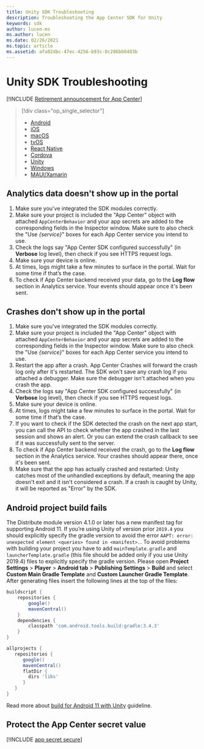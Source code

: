 ```yaml
---
title: Unity SDK Troubleshooting
description: Troubleshooting the App Center SDK for Unity
keywords: sdk
author: lucen-ms
ms.author: lucen
ms.date: 02/26/2021
ms.topic: article
ms.assetid: afa02dbc-47ec-4256-b93c-0c286bb0483b
---
```


# Unity SDK Troubleshooting
[!INCLUDE [Retirement announcement for App Center](../../includes/retirement.md)]

> [!div  class="op_single_selector"]
> * [Android](android.md)
> * [iOS](ios.md)
> * [macOS](macos.md)
> * [tvOS](tvOS.md)
> * [React Native](react-native.md)
> * [Cordova](cordova.md)
> * [Unity](unity.md)
> * [Windows](uwp.md)
> * [MAUI/Xamarin](xamarin.md)

## Analytics data doesn't show up in the portal

1. Make sure you've integrated the SDK modules correctly.
2. Make sure your project is included the "App Center" object with attached `AppCenterBehavior` and your app secrets are added to the corresponding fields in the Inspector window. Make sure to also check the "Use _{service}_" boxes for each App Center service you intend to use.
3. Check the logs say "App Center SDK configured successfully" (in **Verbose** log level), then check if you see HTTPS request logs.
4. Make sure your device is online.
5. At times, logs might take a few minutes to surface in the portal. Wait for some time if that’s the case.
6. To check if App Center backend received your data, go to the **Log flow** section in Analytics service. Your events should appear once it's been sent.

## Crashes don't show up in the portal

1. Make sure you've integrated the SDK modules correctly.
2. Make sure your project is included the "App Center" object with attached `AppCenterBehavior` and your app secrets are added to the corresponding fields in the Inspector window. Make sure to also check the "Use _{service}_" boxes for each App Center service you intend to use.
3. Restart the app after a crash. App Center Crashes will forward the crash log only after it's restarted. The SDK won't save any crash log if you attached a debugger. Make sure the debugger isn't attached when you crash the app.
4. Check the logs say "App Center SDK configured successfully" (in **Verbose** log level), then check if you see HTTPS request logs.
5. Make sure your device is online.
6. At times, logs might take a few minutes to surface in the portal. Wait for some time if that’s the case.
7. If you want to check if the SDK detected the crash on the next app start, you can call the API to check whether the app crashed in the last session and shows an alert. Or you can extend the crash callback to see if it was successfully sent to the server.
8. To check if App Center backend received the crash, go to the **Log flow** section in the Analytics service. Your crashes should appear there, once it's been sent.
9. Make sure that the app has actually crashed and restarted: Unity catches most of the unhandled exceptions by default, meaning the app doesn't exit and it isn't considered a crash. If a crash is caught by Unity, it will be reported as "Error" by the SDK.

## Android project build fails

The Distribute module version 4.1.0 or later has a new manifest tag for supporting Android 11. If you’re using Unity of version prior `2019.4` you should explicitly specify the gradle version to avoid the error `AAPT: error: unexpected element <queries> found in <manifest>.`.
To avoid problems with building your project you have to add `mainTemplate.gradle` and `launcherTemplate.gradle` (this file should be added only if you use Unity 2019.4) files to explicitly specify the gradle version. Please open **Project Settings** > **Player** > **Android tab** > **Publishing Settings** > **Build** and select **Custom Main Gradle Template** and **Custom Launcher Gradle Template**. After generating files insert the following lines at the top of the files:

```groovy
buildscript {
    repositories {
        google()
        mavenCentral()
    }
    dependencies {
        classpath 'com.android.tools.build:gradle:3.4.3'
    }
}

allprojects {
   repositories {
      google()
      mavenCentral()
      flatDir {
        dirs 'libs'
      }
   }
}
```
Read more about [build for Android 11 with Unity](https://developers.google.com/ar/develop/unity/android-11-build) guideline.

## Protect the App Center secret value

[!INCLUDE [app secret secure](../includes/app-secret-secure.md)]

